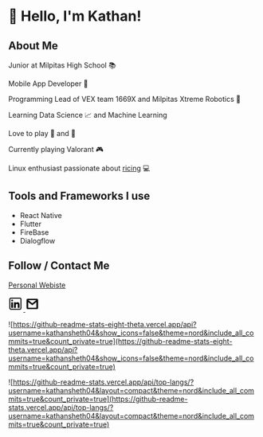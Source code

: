 # :wave: Hello, I'm Kathan!

## About Me 

Junior at Milpitas High School :books:

Mobile App Developer :iphone: 

Programming Lead of VEX team 1669X and Milpitas Xtreme Robotics :robot:

Learning Data Science :chart_with_upwards_trend:  and Machine Learning

Love to play :ping_pong: and :basketball: 

Currently playing Valorant :video_game: 

Linux enthusiast passionate about [ricing](https://github.com/kathansheth04/NordRice) :computer:

## Tools and Frameworks I use 

* React Native
* Flutter
* FireBase
* Dialogflow

## Follow / Contact Me

[Personal Webiste](https://kathansheth04.github.io)

<a href="https://www.linkedin.com/in/kathan-sheth-b0a9971b0/">
    <img src="./images/linkedin2.jpg" width="30" height="30"/>
</a>

<a href="https://mail.google.com/mail/?view=cm&source=mailto&to=[sheth.kathan04@gmail.com]">
    <img src="./images/gmail.png" width="28" height="31"/>
</a>


![https://github-readme-stats-eight-theta.vercel.app/api?username=kathansheth04&show_icons=false&theme=nord&include_all_commits=true&count_private=true](https://github-readme-stats-eight-theta.vercel.app/api?username=kathansheth04&show_icons=false&theme=nord&include_all_commits=true&count_private=true) 

![https://github-readme-stats.vercel.app/api/top-langs/?username=kathansheth04&layout=compact&theme=nord&include_all_commits=true&count_private=true](https://github-readme-stats.vercel.app/api/top-langs/?username=kathansheth04&layout=compact&theme=nord&include_all_commits=true&count_private=true)

